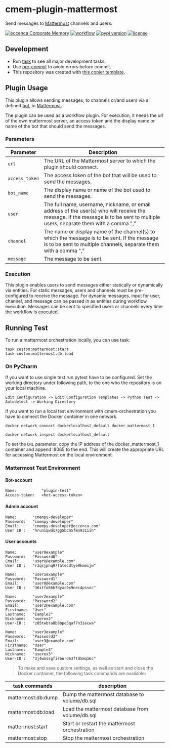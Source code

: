 # cmem-plugin-mattermost

Send messages to [Mattermost](https://mattermost.com/) channels and users.

[![eccenca Corporate Memory](https://img.shields.io/badge/eccenca-Corporate%20Memory-orange)](https://documentation.eccenca.com) [![workflow](https://github.com/eccenca/cmem-plugin-mattermost/actions/workflows/check.yml/badge.svg)](https://github.com/eccenca/cmem-plugin-mattermost/actions) [![pypi version](https://img.shields.io/pypi/v/cmem-plugin-mattermost)](https://pypi.org/project/mattermost) [![license](https://img.shields.io/pypi/l/cmem-plugin-mattermost)](https://pypi.org/project/cmem-plugin-mattermost)

## Development

- Run [task](https://taskfile.dev/) to see all major development tasks.
- Use [pre-commit](https://pre-commit.com/) to avoid errors before commit.
- This repository was created with [this copier template](https://github.com/eccenca/cmem-plugin-template).

## Plugin Usage

This plugin allows sending messages, to channels or/and users via a defined [bot](https://developers.mattermost.com/integrate/reference/bot-accounts/), in [Mattermost](https://mattermost.com/).

The plugin can be used as a workflow plugin. For execution, it needs the url of the own mattermost server, an access token and the display name or name of the bot that should send the messages.

### Parameters

| Parameter      | Description                                                                                                                                                                     |
|----------------|---------------------------------------------------------------------------------------------------------------------------------------------------------------------------------|
| `url`          | The URL of the Mattermost server to which the plugin should connect.                                                                                                            |
| `access_token` | The access token of the bot that will be used to send the messages.                                                                                                             |
| `bot_name`     | The display name or name of the bot used to send the messages.                                                                                                                  |
| `user`         | The full name, username, nickname, or email address of the user(s) who will receive the message. If the message is to be sent to multiple users, separate them with a comma "," |  
| `channel`      | The name or display name of the channel(s) to which the message is to be sent. If the message is to be sent to multiple channels, separate them with a comma ","                |
| `message`      | The message to be sent.                                                                                                                                                         |

### Execution

This plugin enables users to send messages either statically or dynamically via entities. For static messages, users and channels must be pre-configured to receive the message. For dynamic messages, input for user, channel, and message can be passed in as entities during workflow execution. Messages can be sent to specified users or channels every time the workflow is executed.

## Running Test

To run a mattermost orchestration locally, you can use task:

```shell-session
task custom:mattermost:start
task custom:mattermost:db:load
```

### On PyCharm

If you want to use single test run pytest have to be configured.
Set the working directory under following path, to the one who the repository is on your local machine.

```text
Edit Configuration -> Edit Configuration Templates -> Python Test -> Autodetect -> Working Directory
```

If you want to run a local test environment with cmem-orchestration you have to connect the Docker container in one network.

```shell-session
docker network connect dockerlocalhost_default docker_mattermost_1
```

```shell-session
docker network inspect dockerlocalhost_default
```

To set the `URL` parameter, copy the IP address of the docker_mattermost_1 container and append :8065 to the end. This will create the appropriate URL for accessing Mattermost on the local environment.

### Mattermost Test Environment

#### Bot-account

```text
Name:           "plugin-test"
Access-token:   <bot-access-token>
```

#### Admin account

```text
Name:       "cmempy-developer" 
Password:   "cmempy-developer" 
Email:      "cmempy-developer@eccenca.com" 
User ID :   "hruniqwds7gg5bcm5fmn931iih"
```

#### User accounts

```text
Name:       "user0example" 
Password:   "Password0" 
Email:      "user0@example.com" 
User ID :   "r3qsjphq97fatecdtye9kmeijw"

Name:       "user1example"
Password:   "Password1"
Email:      "user0@example.com"
User ID :   "36itfo66b7dyxc9x9nec4pssoc"

Name:       "user2example"
Password:   "Password2"
Email:      "user2@example.com"
Firstname:  "User"
Lastname:   "Eample2" 
Nickname:   "userex2" 
User-ID :   "z85twbta8b8bpe3qaf7n3iecwa"

Name:       "user3example"
Password:   "Password3"
Email:      "user3@example.com"
Firstname:  "User"
Lastname:   "Eample3"
Nickname:   "userex3"
User-ID :   "3j4wossgfirburd63ftd5mq16c"
```

> To make and save custom settings, as well as start and close the Docker container, the following task commands are available:

| task commands      | description                                     |
|--------------------|-------------------------------------------------|
| mattermost:db:dump | Dump the mattermost database to volume/db.sql   |
| mattermost:db:load | Load the mattermost database from volume/db.sql |
 | mattermost:start   | Start or restart the mattermost orchestration   |
 | mattermost:stop    | Stop the mattermost orchestration               |
